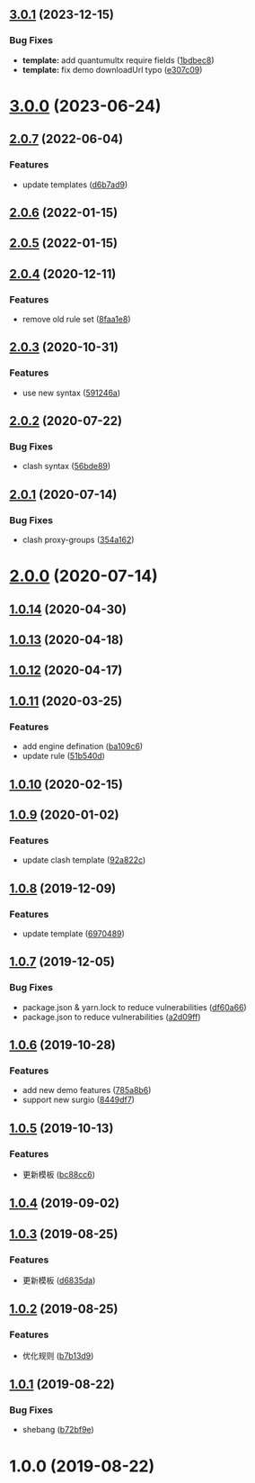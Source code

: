 ## [3.0.1](https://github.com/geekdada/create-surgio-store/compare/v3.0.0...v3.0.1) (2023-12-15)


### Bug Fixes

* **template:** add quantumultx require fields ([1bdbec8](https://github.com/geekdada/create-surgio-store/commit/1bdbec8501a10ea28a64f1b21fb8d17348d5f662))
* **template:** fix demo downloadUrl typo ([e307c09](https://github.com/geekdada/create-surgio-store/commit/e307c0917aed4c98e9fb333f0603f4e46d3ea38b))



# [3.0.0](https://github.com/geekdada/create-surgio-store/compare/v2.0.7...v3.0.0) (2023-06-24)



## [2.0.7](https://github.com/geekdada/create-surgio-store/compare/v2.0.6...v2.0.7) (2022-06-04)


### Features

* update templates ([d6b7ad9](https://github.com/geekdada/create-surgio-store/commit/d6b7ad9a42f715369a34cc59955b448409327a22))



## [2.0.6](https://github.com/geekdada/create-surgio-store/compare/v2.0.5...v2.0.6) (2022-01-15)



## [2.0.5](https://github.com/geekdada/create-surgio-store/compare/v2.0.4...v2.0.5) (2022-01-15)



## [2.0.4](https://github.com/geekdada/create-surgio-store/compare/v2.0.3...v2.0.4) (2020-12-11)


### Features

* remove old rule set ([8faa1e8](https://github.com/geekdada/create-surgio-store/commit/8faa1e86ed1dd3709c0d99b989bcd778a5725a79))



## [2.0.3](https://github.com/geekdada/create-surgio-store/compare/v2.0.2...v2.0.3) (2020-10-31)


### Features

* use new syntax ([591246a](https://github.com/geekdada/create-surgio-store/commit/591246a330d9197328c6ff4b06ec3b7959990fbd))



## [2.0.2](https://github.com/geekdada/create-surgio-store/compare/v2.0.1...v2.0.2) (2020-07-22)


### Bug Fixes

* clash syntax ([56bde89](https://github.com/geekdada/create-surgio-store/commit/56bde89086a103bad18db541dc4948b283f0243d))



## [2.0.1](https://github.com/geekdada/create-surgio-store/compare/v2.0.0...v2.0.1) (2020-07-14)


### Bug Fixes

* clash proxy-groups ([354a162](https://github.com/geekdada/create-surgio-store/commit/354a162d019f22f2eea116c4f9ba7b31a56d1418))



# [2.0.0](https://github.com/geekdada/create-surgio-store/compare/v1.0.14...v2.0.0) (2020-07-14)



## [1.0.14](https://github.com/geekdada/create-surgio-store/compare/v1.0.13...v1.0.14) (2020-04-30)



## [1.0.13](https://github.com/geekdada/create-surgio-store/compare/v1.0.12...v1.0.13) (2020-04-18)



## [1.0.12](https://github.com/geekdada/create-surgio-store/compare/v1.0.11...v1.0.12) (2020-04-17)



## [1.0.11](https://github.com/geekdada/create-surgio-store/compare/v1.0.10...v1.0.11) (2020-03-25)


### Features

* add engine defination ([ba109c6](https://github.com/geekdada/create-surgio-store/commit/ba109c6b105366c570132da7f4dfba3c1880b95a))
* update rule ([51b540d](https://github.com/geekdada/create-surgio-store/commit/51b540dde57c9cce0fa68ae25d70b74c07c60bd5))



## [1.0.10](https://github.com/geekdada/create-surgio-store/compare/v1.0.9...v1.0.10) (2020-02-15)



## [1.0.9](https://github.com/geekdada/create-surgio-store/compare/v1.0.8...v1.0.9) (2020-01-02)


### Features

* update clash template ([92a822c](https://github.com/geekdada/create-surgio-store/commit/92a822cb932d9fc2d08070ebc1e9e4c78803998a))



## [1.0.8](https://github.com/geekdada/create-surgio-store/compare/v1.0.7...v1.0.8) (2019-12-09)


### Features

* update template ([6970489](https://github.com/geekdada/create-surgio-store/commit/6970489a6d8d1e26f09ab0fb14bf60db465a69eb))



## [1.0.7](https://github.com/geekdada/create-surgio-store/compare/v1.0.6...v1.0.7) (2019-12-05)


### Bug Fixes

* package.json & yarn.lock to reduce vulnerabilities ([df60a66](https://github.com/geekdada/create-surgio-store/commit/df60a667136cb83175ec0fab0f28027819c521ce))
* package.json to reduce vulnerabilities ([a2d09ff](https://github.com/geekdada/create-surgio-store/commit/a2d09ff068be256ae1621b3787003c859b866c07))



## [1.0.6](https://github.com/geekdada/create-surgio-store/compare/v1.0.5...v1.0.6) (2019-10-28)


### Features

* add new demo features ([785a8b6](https://github.com/geekdada/create-surgio-store/commit/785a8b688a9d9073c532589498e9cc94793472d9))
* support new surgio ([8449df7](https://github.com/geekdada/create-surgio-store/commit/8449df709f37c4f5522678ce3d1856ddab68b78d))



## [1.0.5](https://github.com/geekdada/create-surgio-store/compare/v1.0.4...v1.0.5) (2019-10-13)


### Features

* 更新模板 ([bc88cc6](https://github.com/geekdada/create-surgio-store/commit/bc88cc661d8bfcae8ed3604d44e0ea8edffe6126))



## [1.0.4](https://github.com/geekdada/create-surgio-store/compare/v1.0.3...v1.0.4) (2019-09-02)



## [1.0.3](https://github.com/geekdada/create-surgio-store/compare/v1.0.2...v1.0.3) (2019-08-25)


### Features

* 更新模板 ([d6835da](https://github.com/geekdada/create-surgio-store/commit/d6835da667fd9876845a7fcdb749939a2c21102f))



## [1.0.2](https://github.com/geekdada/create-surgio-store/compare/v1.0.1...v1.0.2) (2019-08-25)


### Features

* 优化规则 ([b7b13d9](https://github.com/geekdada/create-surgio-store/commit/b7b13d963e8e94f9750d378affa90ec76492e6d9))



## [1.0.1](https://github.com/geekdada/create-surgio-store/compare/v1.0.0...v1.0.1) (2019-08-22)


### Bug Fixes

* shebang ([b72bf9e](https://github.com/geekdada/create-surgio-store/commit/b72bf9ea72cbbae5810c68116480658964ba4745))



# 1.0.0 (2019-08-22)




